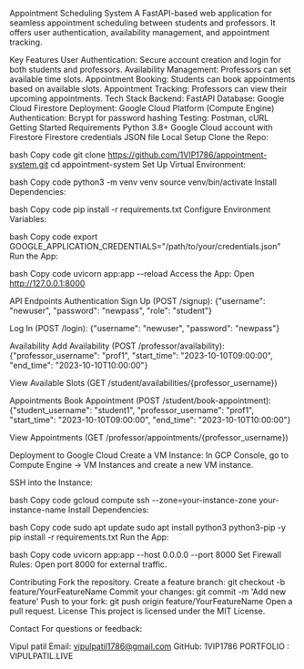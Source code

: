 Appointment Scheduling System
A FastAPI-based web application for seamless appointment scheduling between students and professors. It offers user authentication, availability management, and appointment tracking.

Key Features
User Authentication: Secure account creation and login for both students and professors.
Availability Management: Professors can set available time slots.
Appointment Booking: Students can book appointments based on available slots.
Appointment Tracking: Professors can view their upcoming appointments.
Tech Stack
Backend: FastAPI
Database: Google Cloud Firestore
Deployment: Google Cloud Platform (Compute Engine)
Authentication: Bcrypt for password hashing
Testing: Postman, cURL
Getting Started
Requirements
Python 3.8+
Google Cloud account with Firestore
Firestore credentials JSON file
Local Setup
Clone the Repo:

bash
Copy code
git clone https://github.com/1VIP1786/appointment-system.git
cd appointment-system
Set Up Virtual Environment:

bash
Copy code
python3 -m venv venv
source venv/bin/activate
Install Dependencies:

bash
Copy code
pip install -r requirements.txt
Configure Environment Variables:

bash
Copy code
export GOOGLE_APPLICATION_CREDENTIALS="/path/to/your/credentials.json"
Run the App:

bash
Copy code
uvicorn app:app --reload
Access the App:
Open http://127.0.0.1:8000

API Endpoints
Authentication
Sign Up (POST /signup):
{"username": "newuser", "password": "newpass", "role": "student"}

Log In (POST /login):
{"username": "newuser", "password": "newpass"}

Availability
Add Availability (POST /professor/availability):
{"professor_username": "prof1", "start_time": "2023-10-10T09:00:00", "end_time": "2023-10-10T10:00:00"}

View Available Slots (GET /student/availabilities/{professor_username})

Appointments
Book Appointment (POST /student/book-appointment):
{"student_username": "student1", "professor_username": "prof1", "start_time": "2023-10-10T09:00:00", "end_time": "2023-10-10T10:00:00"}

View Appointments (GET /professor/appointments/{professor_username})

Deployment to Google Cloud
Create a VM Instance:
In GCP Console, go to Compute Engine → VM Instances and create a new VM instance.

SSH into the Instance:

bash
Copy code
gcloud compute ssh --zone=your-instance-zone your-instance-name
Install Dependencies:

bash
Copy code
sudo apt update
sudo apt install python3 python3-pip -y
pip install -r requirements.txt
Run the App:

bash
Copy code
uvicorn app:app --host 0.0.0.0 --port 8000
Set Firewall Rules:
Open port 8000 for external traffic.

Contributing
Fork the repository.
Create a feature branch:
git checkout -b feature/YourFeatureName
Commit your changes:
git commit -m 'Add new feature'
Push to your fork:
git push origin feature/YourFeatureName
Open a pull request.
License
This project is licensed under the MIT License.

Contact
For questions or feedback:

Vipul patil
Email: vipulpatil1786@gmail.com
GitHub: 1VIP1786
PORTFOLIO : VIPULPATIL.LIVE

